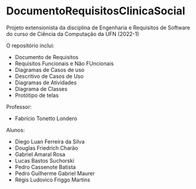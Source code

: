 # DocumentoRequisitosClinicaSocial  
Projeto extensionista da disciplina de Engenharia e Requisitos de Software do curso de Ciência da Computação da UFN (2022-1)    

O repositório inclui:  
- Documento de Requisitos  
- Requisitos Funcionais e Não FUncionais  
- Diagramas de Casos de uso  
- Descritivo de Casos de Uso  
- Diagramas de Atividades  
- Diagrama de Classes  
- Protótipo de telas  

    
Professor:
- Fabrício Tonetto Londero  
  
Alunos:  
- Diego Luan Ferreira da Silva  
- Douglas Friedrich Charão  
- Gabriel Amaral Rosa  
- Lucas Bastos Suchorski  
- Pedro Cassenote Batista  
- Pedro Guilherme Gabriel Maurer  
- Régis Ludovico Friggo Martins   
